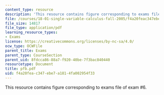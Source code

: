 ```yaml
---
content_type: resource
description: 'This resource contains figure corresponding to exams file of exam #6.'
file: /courses/18-01-single-variable-calculus-fall-2005/f4a20feac347ebe7a1814fa002954f33_pfb.pdf
file_size: 14817
file_type: application/pdf
learning_resource_types:
- Exams
license: https://creativecommons.org/licenses/by-nc-sa/4.0/
ocw_type: OCWFile
parent_title: Exams
parent_type: CourseSection
parent_uid: 8fdcca86-88a7-f920-40be-7f3bac840440
resourcetype: Document
title: pfb.pdf
uid: f4a20fea-c347-ebe7-a181-4fa002954f33
---
```

This resource contains figure corresponding to exams file of exam #6.